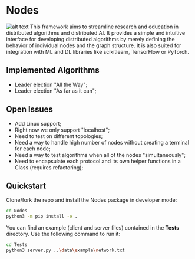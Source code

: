 # Nodes
![alt text](https://theelandor.github.io/prova/images/nodes.png)
This framework aims to streamline research and education in distributed algorithms and distributed AI. 
It provides a simple and intuitive interface for developing distributed algorithms by merely defining the 
behavior of individual nodes and the graph structure. It is also suited for integration with ML and DL libraries
like scikitlearn, TensorFlow or PyTorch.
## Implemented Algorithms
+ Leader election "All the Way";
+ Leader election "As far as it can";
## Open Issues
+ Add Linux support;
+ Right now we only support "localhost";
+ Need to test on different topologies;
+ Need a way to handle high number of nodes without creating a terminal for each node;
+ Need a way to test algorithms when all of the nodes "simultaneously";
+ Need to encapsulate each protocol and its own helper functions in a Class (requires refactoring);
## Quickstart
Clone/fork the repo and install the Nodes package in developer mode:
```bash
cd Nodes
python3 -m pip install -e .
```
You can find an example (client and server files) contained in the **Tests** directory. Use the following
command to run it:
```bash
cd Tests
python3 server.py ..\data\example\network.txt
```
